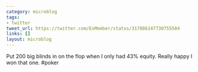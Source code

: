 ```yaml
---
category: microblog
tags:
- twitter
tweet_url: https://twitter.com/ExMember/status/317886147730755584
links: []
layout: microblog
---
```

Put 200 big blinds in on the flop when I only had 43% equity. Really happy I won that one. #poker
